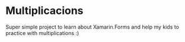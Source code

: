# Multiplicacions
Super simple project to learn about Xamarin.Forms and help my kids to practice with multiplications :)
